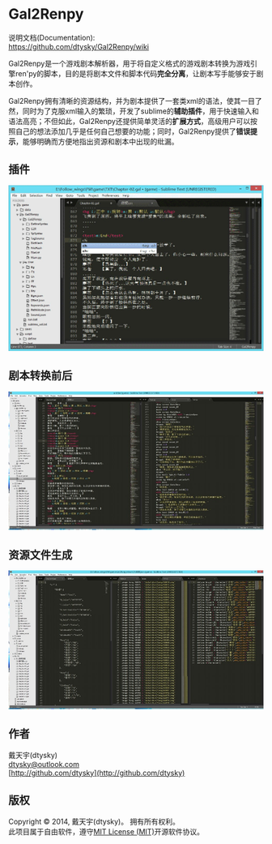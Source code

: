 Gal2Renpy
=========

说明文档(Documentation):  
<https://github.com/dtysky/Gal2Renpy/wiki>

Gal2Renpy是一个游戏剧本解析器，用于将自定义格式的游戏剧本转换为游戏引擎ren'py的脚本，目的是将剧本文件和脚本代码**完全分离**，让剧本写手能够安于剧本创作。  

Gal2Renpy拥有清晰的资源结构，并为剧本提供了一套类xml的语法，使其一目了然，同时为了克服xml输入的繁琐，开发了sublime的**辅助插件**，用于快速输入和语法高亮；不但如此，Gal2Renpy还提供简单灵活的**扩展方式**，高级用户可以按照自己的想法添加几乎是任何自己想要的功能；同时，Gal2Renpy提供了**错误提示**，能够明确而方便地指出资源和剧本中出现的纰漏。


插件
---
![](./ZRS/plugin.gif)


剧本转换前后
-----------
![](./ZRS/script.jpg)

资源文件生成
----------
![](./ZRS/source.jpg)

作者
---
戴天宇(dtysky)   
[dtysky@outlook.com](dtysky@outlook.com)  
[http://github.com/dtysky](http://github.com/dtysky)

版权
---
Copyright © 2014, 戴天宇(dtysky)。 拥有所有权利。  
此项目属于自由软件，遵守[MIT License (MIT)](http://mit-license.org/)开源软件协议。